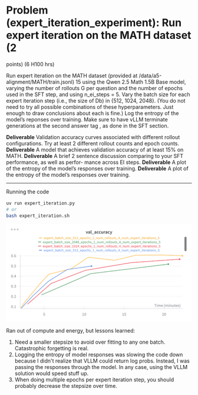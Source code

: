 # Problem (expert_iteration_experiment): Run expert iteration on the MATH dataset (2
points) (6 H100 hrs)


Run expert iteration on the MATH dataset (provided at /data/a5-alignment/MATH/train.jsonl)
15
using the Qwen 2.5 Math 1.5B Base model, varying the number of rollouts G per question and the
number of epochs used in the SFT step, and using n_ei_steps = 5. Vary the batch size for each
expert iteration step (i.e., the size of Db) in {512, 1024, 2048}. (You do not need to try all possible
combinations of these hyperparameters. Just enough to draw conclusions about each is fine.) Log the
entropy of the model’s reponses over training. Make sure to have vLLM terminate generations at the
second answer tag </answer>, as done in the SFT section.

**Deliverable** Validation accuracy curves associated with different rollout configurations. Try at
least 2 different rollout counts and epoch counts.
**Deliverable** A model that achieves validation accuracy of at least 15% on MATH.
**Deliverable** A brief 2 sentence discussion comparing to your SFT performance, as well as perfor-
mance across EI steps.
**Deliverable** A plot of the entropy of the model’s responses over training.
**Deliverable** A plot of the entropy of the model’s responses over training.

---- 
Running the code 
```bash
uv run expert_iteration.py
# or 
bash expert_iteration.sh
```
![](figures/expert_iteration.png)

Ran out of compute and energy, but lessons learned: 
1. Need a smaller stepsize to avoid over fitting to any one batch. Catastrophic forgetting is real.
2. Logging the entropy of model responses was slowing the code down because I didn't realize that VLLM could return log probs. Instead, I was passing the responses through the model. In any case, using the VLLM solution would speed stuff up.
3. When doing multiple epochs per expert iteration step, you should probably decrease the stepsize over time. 

